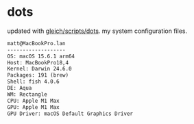 # dots

updated with [gleich/scripts/dots](https://github.com/gleich/scripts/tree/main/dots). my system configuration files.

```txt
matt@MacBookPro.lan 
------------------- 
OS: macOS 15.6.1 arm64 
Host: MacBookPro18,4 
Kernel: Darwin 24.6.0 
Packages: 191 (brew) 
Shell: fish 4.0.6 
DE: Aqua 
WM: Rectangle 
CPU: Apple M1 Max 
GPU: Apple M1 Max 
GPU Driver: macOS Default Graphics Driver
```